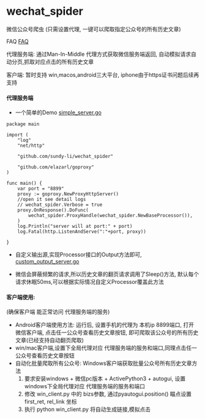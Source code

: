 # wechat_spider
微信公众号爬虫  (只需设置代理, 一键可以爬取指定公众号的所有历史文章)

FAQ [FAQ][3]

代理服务端: 通过Man-In-Middle 代理方式获取微信服务端返回, 自动模拟请求自动分页,抓取对应点击的所有历史文章

客户端:   暂时支持 win,macos,android三大平台,  iphone由于https证书问题后续再支持

#### 代理服务端
- 一个简单的Demo  [simple_server.go][1]

```
package main

import (
	"log"
	"net/http"

	"github.com/sundy-li/wechat_spider"

	"github.com/elazarl/goproxy"
)

func main() {
	var port = "8899"
	proxy := goproxy.NewProxyHttpServer()
	//open it see detail logs
	// wechat_spider.Verbose = true
	proxy.OnResponse().DoFunc(
		wechat_spider.ProxyHandle(wechat_spider.NewBaseProcessor()),
	)
	log.Println("server will at port:" + port)
	log.Fatal(http.ListenAndServe(":"+port, proxy))

}
```

- 自定义输出源,实现Processor接口的Output方法即可, [custom_output_server.go][2]


[1]: https://github.com/sundy-li/wechat_spider/blob/master/examples/simple_server.go
[2]: https://github.com/sundy-li/wechat_spider/blob/master/examples/custom_output_server.go
[3]: https://github.com/sundy-li/wechat_spider/blob/master/FAQ.md

- 微信会屏蔽频繁的请求,所以历史文章的翻页请求调用了Sleep()方法, 默认每个请求休眠50ms,可以根据实际情况自定义Processor覆盖此方法


#### 客户端使用:    
  (确保客户端 能正常访问 代理服务端的服务) 

- Android客户端使用方法:
  运行后, 设置手机的代理为 本机ip 8899端口,  打开微信客户端, 点击任一公众号查看历史文章按钮, 即可爬取该公众号的所有历史文章(已经支持自动翻页爬取)
- win/mac客户端,设置下全局代理对应 代理服务端的服务和端口,同理点击任一公众号查看历史文章按钮
- 自动化批量爬取所有公众号:  Windows客户端获取批量公众号所有历史文章方法
  1. 要求安装windows +  微信pc版本 + ActivePython3 + autogui, 设置windows下全局代理对应 代理服务端的服务和端口
  2. 修改 win_client.py 中的 bizs参数, 通过pyautogui.position() 瞄点设置 first_ret, rel_link 坐标
  3. 执行 python win_client.py 将自动生成链接,模拟点击

